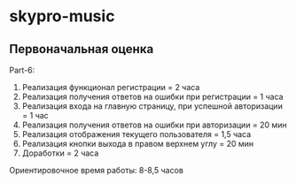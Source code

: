 # skypro-music

## Первоначальная оценка
Part-6:
  1. Реализация функционал регистрации = 2 часа
  2. Реализация получения ответов на ошибки при регистрации = 1 часа
  3. Реализация входа на главную страницу, при успешной авторизации = 1 час
  4. Реализация получения ответов на ошибки при авторизации = 20 мин
  5. Реализация отображения текущего пользователя = 1,5 часа
  6. Реализация кнопки выхода в правом верхнем углу = 20 мин
  7. Доработки = 2 часа

  Ориентировочное время работы: 8-8,5 часов

